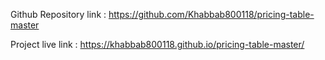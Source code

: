 Github Repository link : https://github.com/Khabbab800118/pricing-table-master

Project live link : https://khabbab800118.github.io/pricing-table-master/